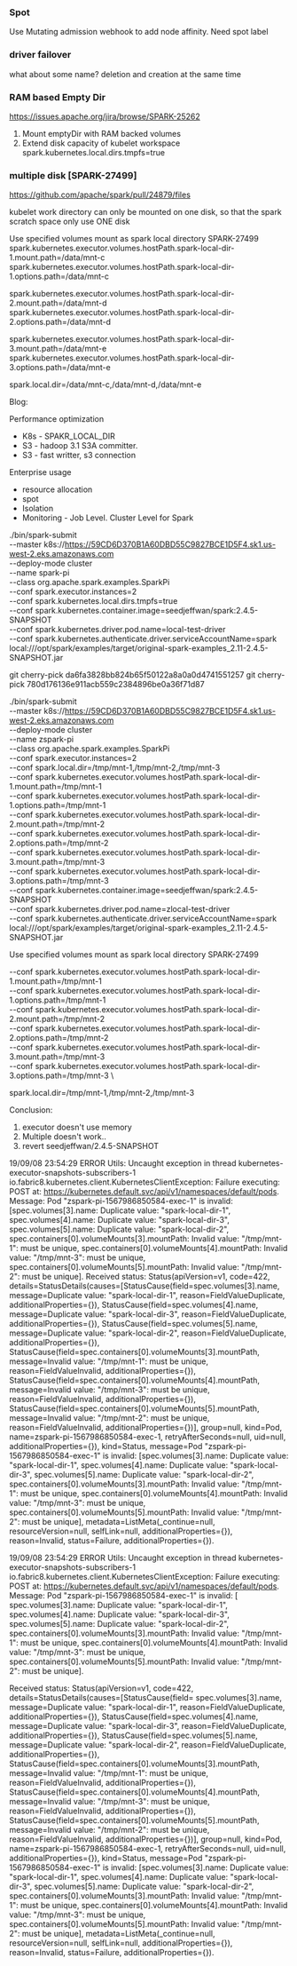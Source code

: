

### Spot
Use Mutating admission webhook to add node affinity. Need spot label

### driver failover
what about some name?  deletion and creation at the same time

### RAM based Empty Dir
https://issues.apache.org/jira/browse/SPARK-25262


1. Mount emptyDir with RAM backed volumes
2. Extend disk capacity of kubelet workspace
spark.kubernetes.local.dirs.tmpfs=true


### multiple disk [SPARK-27499]
https://github.com/apache/spark/pull/24879/files

kubelet work directory can only be mounted on one disk, so that the spark scratch space only use ONE disk

Use specified volumes mount as spark local directory SPARK-27499
spark.kubernetes.executor.volumes.hostPath.spark-local-dir-1.mount.path=/data/mnt-c
spark.kubernetes.executor.volumes.hostPath.spark-local-dir-1.options.path=/data/mnt-c

spark.kubernetes.executor.volumes.hostPath.spark-local-dir-2.mount.path=/data/mnt-d
spark.kubernetes.executor.volumes.hostPath.spark-local-dir-2.options.path=/data/mnt-d

spark.kubernetes.executor.volumes.hostPath.spark-local-dir-3.mount.path=/data/mnt-e
spark.kubernetes.executor.volumes.hostPath.spark-local-dir-3.options.path=/data/mnt-e

spark.local.dir=/data/mnt-c,/data/mnt-d,/data/mnt-e


Blog:

Performance optimization
- K8s - SPAKR_LOCAL_DIR
- S3 - hadoop 3.1 S3A committer.
- S3 - fast writter, s3 connection

Enterprise usage
 - resource allocation
 - spot
 - Isolation
 - Monitoring - Job Level. Cluster Level for Spark



./bin/spark-submit \
--master k8s://https://59CD6D370B1A60DBD55C9827BCE1D5F4.sk1.us-west-2.eks.amazonaws.com \
--deploy-mode cluster \
--name spark-pi \
--class org.apache.spark.examples.SparkPi  \
--conf spark.executor.instances=2 \
--conf spark.kubernetes.local.dirs.tmpfs=true \
--conf spark.kubernetes.container.image=seedjeffwan/spark:2.4.5-SNAPSHOT \
--conf spark.kubernetes.driver.pod.name=local-test-driver \
--conf spark.kubernetes.authenticate.driver.serviceAccountName=spark local:///opt/spark/examples/target/original-spark-examples_2.11-2.4.5-SNAPSHOT.jar

git cherry-pick da6fa3828bb824b65f50122a8a0a0d4741551257
git cherry-pick 780d176136e911acb559c2384896be0a36f71d87




./bin/spark-submit \
--master k8s://https://59CD6D370B1A60DBD55C9827BCE1D5F4.sk1.us-west-2.eks.amazonaws.com \
--deploy-mode cluster \
--name zspark-pi \
--class org.apache.spark.examples.SparkPi  \
--conf spark.executor.instances=2 \
--conf spark.local.dir=/tmp/mnt-1,/tmp/mnt-2,/tmp/mnt-3 \
--conf spark.kubernetes.executor.volumes.hostPath.spark-local-dir-1.mount.path=/tmp/mnt-1 \
--conf spark.kubernetes.executor.volumes.hostPath.spark-local-dir-1.options.path=/tmp/mnt-1 \
--conf spark.kubernetes.executor.volumes.hostPath.spark-local-dir-2.mount.path=/tmp/mnt-2 \
--conf spark.kubernetes.executor.volumes.hostPath.spark-local-dir-2.options.path=/tmp/mnt-2 \
--conf spark.kubernetes.executor.volumes.hostPath.spark-local-dir-3.mount.path=/tmp/mnt-3 \
--conf spark.kubernetes.executor.volumes.hostPath.spark-local-dir-3.options.path=/tmp/mnt-3 \
--conf spark.kubernetes.container.image=seedjeffwan/spark:2.4.5-SNAPSHOT \
--conf spark.kubernetes.driver.pod.name=zlocal-test-driver \
--conf spark.kubernetes.authenticate.driver.serviceAccountName=spark local:///opt/spark/examples/target/original-spark-examples_2.11-2.4.5-SNAPSHOT.jar


Use specified volumes mount as spark local directory SPARK-27499

--conf spark.kubernetes.executor.volumes.hostPath.spark-local-dir-1.mount.path=/tmp/mnt-1 \
--conf spark.kubernetes.executor.volumes.hostPath.spark-local-dir-1.options.path=/tmp/mnt-1 \
--conf spark.kubernetes.executor.volumes.hostPath.spark-local-dir-2.mount.path=/tmp/mnt-2 \
--conf spark.kubernetes.executor.volumes.hostPath.spark-local-dir-2.options.path=/tmp/mnt-2 \
--conf spark.kubernetes.executor.volumes.hostPath.spark-local-dir-3.mount.path=/tmp/mnt-3 \
--conf spark.kubernetes.executor.volumes.hostPath.spark-local-dir-3.options.path=/tmp/mnt-3 \


spark.local.dir=/tmp/mnt-1,/tmp/mnt-2,/tmp/mnt-3

Conclusion:
1. executor doesn't use memory
2. Multiple doesn't work..
3. revert seedjeffwan/2.4.5-SNAPSHOT


19/09/08 23:54:29 ERROR Utils: Uncaught exception in thread kubernetes-executor-snapshots-subscribers-1
io.fabric8.kubernetes.client.KubernetesClientException: Failure executing: POST at: https://kubernetes.default.svc/api/v1/namespaces/default/pods. Message: Pod "zspark-pi-1567986850584-exec-1" is invalid: [spec.volumes[3].name: Duplicate value: "spark-local-dir-1", spec.volumes[4].name: Duplicate value: "spark-local-dir-3", spec.volumes[5].name: Duplicate value: "spark-local-dir-2", spec.containers[0].volumeMounts[3].mountPath: Invalid value: "/tmp/mnt-1": must be unique, spec.containers[0].volumeMounts[4].mountPath: Invalid value: "/tmp/mnt-3": must be unique, spec.containers[0].volumeMounts[5].mountPath: Invalid value: "/tmp/mnt-2": must be unique]. Received status: Status(apiVersion=v1, code=422, details=StatusDetails(causes=[StatusCause(field=spec.volumes[3].name, message=Duplicate value: "spark-local-dir-1", reason=FieldValueDuplicate, additionalProperties={}), StatusCause(field=spec.volumes[4].name, message=Duplicate value: "spark-local-dir-3", reason=FieldValueDuplicate, additionalProperties={}), StatusCause(field=spec.volumes[5].name, message=Duplicate value: "spark-local-dir-2", reason=FieldValueDuplicate, additionalProperties={}), StatusCause(field=spec.containers[0].volumeMounts[3].mountPath, message=Invalid value: "/tmp/mnt-1": must be unique, reason=FieldValueInvalid, additionalProperties={}), StatusCause(field=spec.containers[0].volumeMounts[4].mountPath, message=Invalid value: "/tmp/mnt-3": must be unique, reason=FieldValueInvalid, additionalProperties={}), StatusCause(field=spec.containers[0].volumeMounts[5].mountPath, message=Invalid value: "/tmp/mnt-2": must be unique, reason=FieldValueInvalid, additionalProperties={})], group=null, kind=Pod, name=zspark-pi-1567986850584-exec-1, retryAfterSeconds=null, uid=null, additionalProperties={}), kind=Status, message=Pod "zspark-pi-1567986850584-exec-1" is invalid: [spec.volumes[3].name: Duplicate value: "spark-local-dir-1", spec.volumes[4].name: Duplicate value: "spark-local-dir-3", spec.volumes[5].name: Duplicate value: "spark-local-dir-2", spec.containers[0].volumeMounts[3].mountPath: Invalid value: "/tmp/mnt-1": must be unique, spec.containers[0].volumeMounts[4].mountPath: Invalid value: "/tmp/mnt-3": must be unique, spec.containers[0].volumeMounts[5].mountPath: Invalid value: "/tmp/mnt-2": must be unique], metadata=ListMeta(_continue=null, resourceVersion=null, selfLink=null, additionalProperties={}), reason=Invalid, status=Failure, additionalProperties={}).





19/09/08 23:54:29 ERROR Utils: Uncaught exception in thread kubernetes-executor-snapshots-subscribers-1
io.fabric8.kubernetes.client.KubernetesClientException: Failure executing: POST at: https://kubernetes.default.svc/api/v1/namespaces/default/pods. Message:
Pod "zspark-pi-1567986850584-exec-1" is invalid: [
spec.volumes[3].name: Duplicate value: "spark-local-dir-1",
spec.volumes[4].name: Duplicate value: "spark-local-dir-3",
spec.volumes[5].name: Duplicate value: "spark-local-dir-2",
spec.containers[0].volumeMounts[3].mountPath: Invalid value: "/tmp/mnt-1": must be unique,
spec.containers[0].volumeMounts[4].mountPath: Invalid value: "/tmp/mnt-3": must be unique,
spec.containers[0].volumeMounts[5].mountPath: Invalid value: "/tmp/mnt-2": must be unique].

Received status: Status(apiVersion=v1, code=422, details=StatusDetails(causes=[StatusCause(field=
spec.volumes[3].name, message=Duplicate value: "spark-local-dir-1", reason=FieldValueDuplicate, additionalProperties={}), StatusCause(field=spec.volumes[4].name, message=Duplicate value: "spark-local-dir-3", reason=FieldValueDuplicate, additionalProperties={}), StatusCause(field=spec.volumes[5].name, message=Duplicate value: "spark-local-dir-2", reason=FieldValueDuplicate, additionalProperties={}), StatusCause(field=spec.containers[0].volumeMounts[3].mountPath, message=Invalid value: "/tmp/mnt-1": must be unique, reason=FieldValueInvalid, additionalProperties={}), StatusCause(field=spec.containers[0].volumeMounts[4].mountPath, message=Invalid value: "/tmp/mnt-3": must be unique, reason=FieldValueInvalid, additionalProperties={}), StatusCause(field=spec.containers[0].volumeMounts[5].mountPath, message=Invalid value: "/tmp/mnt-2": must be unique, reason=FieldValueInvalid, additionalProperties={})], group=null, kind=Pod, name=zspark-pi-1567986850584-exec-1, retryAfterSeconds=null, uid=null, additionalProperties={}), kind=Status, message=Pod "zspark-pi-1567986850584-exec-1" is invalid: [spec.volumes[3].name: Duplicate value: "spark-local-dir-1", spec.volumes[4].name: Duplicate value: "spark-local-dir-3", spec.volumes[5].name: Duplicate value: "spark-local-dir-2", spec.containers[0].volumeMounts[3].mountPath: Invalid value: "/tmp/mnt-1": must be unique, spec.containers[0].volumeMounts[4].mountPath: Invalid value: "/tmp/mnt-3": must be unique, spec.containers[0].volumeMounts[5].mountPath: Invalid value: "/tmp/mnt-2": must be unique], metadata=ListMeta(_continue=null, resourceVersion=null, selfLink=null, additionalProperties={}), reason=Invalid, status=Failure, additionalProperties={}).